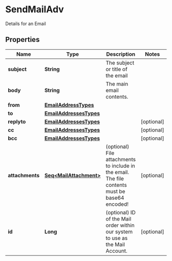 

# SendMailAdv

Details for an Email

## Properties

Name | Type | Description | Notes
------------ | ------------- | ------------- | -------------
**subject** | **String** | The subject or title of the email | 
**body** | **String** | The main email contents. | 
**from** | [**EmailAddressTypes**](EmailAddressTypes.md) |  | 
**to** | [**EmailAddressesTypes**](EmailAddressesTypes.md) |  | 
**replyto** | [**EmailAddressesTypes**](EmailAddressesTypes.md) |  |  [optional]
**cc** | [**EmailAddressesTypes**](EmailAddressesTypes.md) |  |  [optional]
**bcc** | [**EmailAddressesTypes**](EmailAddressesTypes.md) |  |  [optional]
**attachments** | [**Seq&lt;MailAttachment&gt;**](MailAttachment.md) | (optional) File attachments to include in the email.  The file contents must be base64 encoded! |  [optional]
**id** | **Long** | (optional)  ID of the Mail order within our system to use as the Mail Account. |  [optional]



